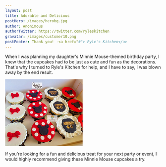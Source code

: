 ```yaml
---
layout: post
title: Adorable and Delicious
postHero: /images/herobg.jpg
author: Anonimous
authorTwitter: https://twitter.com/ryleskitchen
gravatar: /images/customer10.png
postFooter: Thank you! -<a href="#"> Ryle's Kitchen</a>
---
```



When I was planning my daughter's Minnie Mouse-themed birthday party, I knew that the cupcakes had to be just as cute and fun as the decorations. That's why I turned to Ryle's Kitchen for help, and I have to say, I was blown away by the end result.

<img class="pull-left" src="/images/081122-2.png" alt="minnie mouse cupcakes"><br>

If you're looking for a fun and delicious treat for your next party or event, I would highly recommend giving these Minnie Mouse cupcakes a try.
